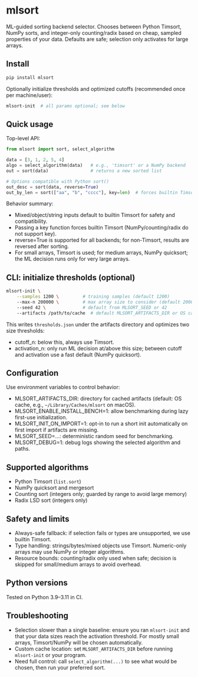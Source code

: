 # mlsort

ML-guided sorting backend selector. Chooses between Python Timsort, NumPy sorts, and integer-only counting/radix based on cheap, sampled properties of your data. Defaults are safe; selection only activates for large arrays.

## Install

```bash
pip install mlsort
```

Optionally initialize thresholds and optimized cutoffs (recommended once per machine/user):

```bash
mlsort-init  # all params optional; see below
```

## Quick usage

Top-level API:

```python
from mlsort import sort, select_algorithm

data = [3, 1, 2, 5, 4]
algo = select_algorithm(data)   # e.g., 'timsort' or a NumPy backend
out = sort(data)                # returns a new sorted list

# Options compatible with Python sort()
out_desc = sort(data, reverse=True)
out_by_len = sort(["aa", "b", "cccc"], key=len)  # forces builtin Timsort
```

Behavior summary:
- Mixed/object/string inputs default to builtin Timsort for safety and compatibility.
- Passing a key function forces builtin Timsort (NumPy/counting/radix do not support key).
- reverse=True is supported for all backends; for non-Timsort, results are reversed after sorting.
- For small arrays, Timsort is used; for medium arrays, NumPy quicksort; the ML decision runs only for very large arrays.

## CLI: initialize thresholds (optional)

```bash
mlsort-init \
	--samples 1200 \         # training samples (default 1200)
	--max-n 200000 \         # max array size to consider (default 200000)
	--seed 42 \              # default from MLSORT_SEED or 42
	--artifacts /path/to/cache  # default MLSORT_ARTIFACTS_DIR or OS cache
```

This writes `thresholds.json` under the artifacts directory and optimizes two size thresholds:
- cutoff_n: below this, always use Timsort.
- activation_n: only run ML decision at/above this size; between cutoff and activation use a fast default (NumPy quicksort).

## Configuration

Use environment variables to control behavior:

- MLSORT_ARTIFACTS_DIR: directory for cached artifacts (default: OS cache, e.g., `~/Library/Caches/mlsort` on macOS).
- MLSORT_ENABLE_INSTALL_BENCH=1: allow benchmarking during lazy first-use initialization.
- MLSORT_INIT_ON_IMPORT=1: opt-in to run a short init automatically on first import if artifacts are missing.
- MLSORT_SEED=...: deterministic random seed for benchmarking.
- MLSORT_DEBUG=1: debug logs showing the selected algorithm and paths.

## Supported algorithms

- Python Timsort (`list.sort`)
- NumPy quicksort and mergesort
- Counting sort (integers only; guarded by range to avoid large memory)
- Radix LSD sort (integers only)

## Safety and limits

- Always-safe fallback: if selection fails or types are unsupported, we use builtin Timsort.
- Type handling: strings/bytes/mixed objects use Timsort. Numeric-only arrays may use NumPy or integer algorithms.
- Resource bounds: counting/radix only used when safe; decision is skipped for small/medium arrays to avoid overhead.

## Python versions

Tested on Python 3.9–3.11 in CI.

## Troubleshooting

- Selection slower than a single baseline: ensure you ran `mlsort-init` and that your data sizes reach the activation threshold. For mostly small arrays, Timsort/NumPy will be chosen automatically.
- Custom cache location: set `MLSORT_ARTIFACTS_DIR` before running `mlsort-init` or your program.
- Need full control: call `select_algorithm(...)` to see what would be chosen, then run your preferred sort.

